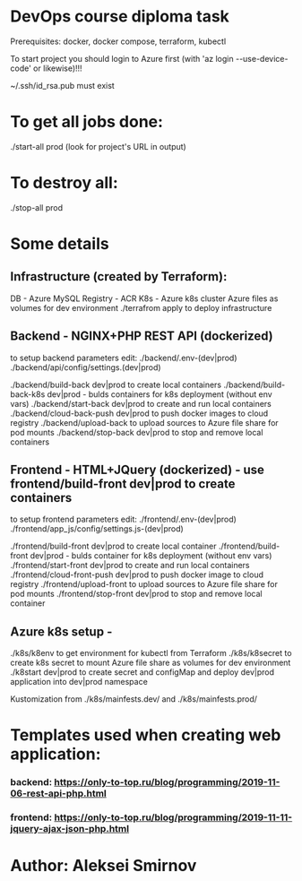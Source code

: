 # DevOps course diploma task
Prerequisites: docker, docker compose, terraform, kubectl

To start project you should login to Azure first (with 'az login --use-device-code' or likewise)!!!

~/.ssh/id_rsa.pub must exist

# To get all jobs done:
./start-all prod
(look for project's URL in output)

# To destroy all:
./stop-all prod

# Some details
## Infrastructure (created by Terraform):
DB - Azure MySQL
Registry - ACR
K8s - Azure k8s cluster
Azure files as volumes for dev environment
./terrafrom apply to deploy infrastructure

## Backend - NGINX+PHP REST API (dockerized)
to setup backend parameters edit:
 ./backend/.env-(dev|prod)
 ./backend/api/config/settings.(dev|prod)

./backend/build-back dev|prod to create local containers
./backend/build-back-k8s dev|prod - bulds containers for k8s deployment (without env vars)
./backend/start-back dev|prod to create and run local containers
./backend/cloud-back-push dev|prod to push docker images to cloud registry
./backend/upload-back to upload sources to Azure file share for pod mounts
./backend/stop-back dev|prod to stop and remove local containers

## Frontend - HTML+JQuery (dockerized) - use frontend/build-front dev|prod to create containers
to setup frontend parameters edit:
 ./frontend/.env-(dev|prod)
 ./frontend/app_js/config/settings.js-(dev|prod) 

./frontend/build-front dev|prod to create local container
./frontend/build-front dev|prod - bulds container for k8s deployment (without env vars)
./frontend/start-front dev|prod to create and run local containers
./frontend/cloud-front-push dev|prod to push docker image to cloud registry
./frontend/upload-front to upload sources to Azure file share for pod mounts
./frontend/stop-front dev|prod to stop and remove local container

## Azure k8s setup - 
./k8s/k8env to get environment for kubectl from Terraform
./k8s/k8secret to create k8s secret to mount Azure file share as volumes for dev environment
./k8start dev|prod to create secret and configMap and deploy dev|prod application into dev|prod namespace 

Kustomization from ./k8s/mainfests.dev/ and ./k8s/mainfests.prod/

# Templates used when creating web application:
### backend: https://only-to-top.ru/blog/programming/2019-11-06-rest-api-php.html
### frontend: https://only-to-top.ru/blog/programming/2019-11-11-jquery-ajax-json-php.html
#
# Author: Aleksei Smirnov
